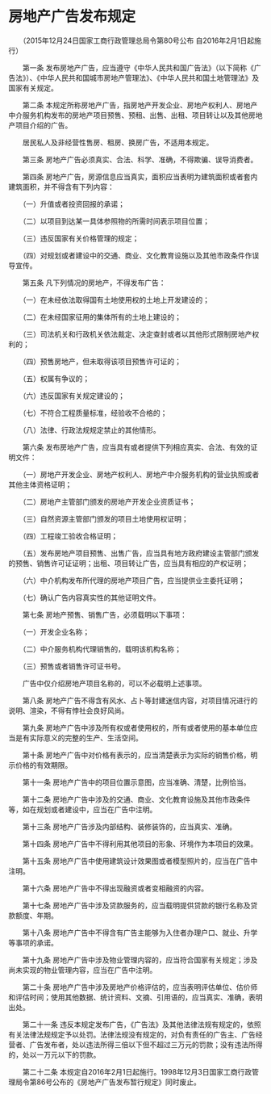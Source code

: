 # 房地产广告发布规定

　　（2015年12月24日国家工商行政管理总局令第80号公布 自2016年2月1日起施行）

 

　　第一条 发布房地产广告，应当遵守《中华人民共和国广告法》（以下简称《广告法》）、《中华人民共和国城市房地产管理法》、《中华人民共和国土地管理法》及国家有关规定。

　　第二条 本规定所称房地产广告，指房地产开发企业、房地产权利人、房地产中介服务机构发布的房地产项目预售、预租、出售、出租、项目转让以及其他房地产项目介绍的广告。

　　居民私人及非经营性售房、租房、换房广告，不适用本规定。

　　第三条 房地产广告必须真实、合法、科学、准确，不得欺骗、误导消费者。

　　第四条 房地产广告，房源信息应当真实，面积应当表明为建筑面积或者套内建筑面积，并不得含有下列内容：

　　（一）升值或者投资回报的承诺；

　　（二）以项目到达某一具体参照物的所需时间表示项目位置；

　　（三）违反国家有关价格管理的规定；

　　（四）对规划或者建设中的交通、商业、文化教育设施以及其他市政条件作误导宣传。

　　第五条 凡下列情况的房地产，不得发布广告：

　　（一）在未经依法取得国有土地使用权的土地上开发建设的；

　　（二）在未经国家征用的集体所有的土地上建设的；

　　（三）司法机关和行政机关依法裁定、决定查封或者以其他形式限制房地产权利的；

　　（四）预售房地产，但未取得该项目预售许可证的；

　　（五）权属有争议的；

　　（六）违反国家有关规定建设的；

　　（七）不符合工程质量标准，经验收不合格的；

　　（八）法律、行政法规规定禁止的其他情形。

　　第六条 发布房地产广告，应当具有或者提供下列相应真实、合法、有效的证明文件：

　　（一）房地产开发企业、房地产权利人、房地产中介服务机构的营业执照或者其他主体资格证明；

　　（二）房地产主管部门颁发的房地产开发企业资质证书；

　　（三）自然资源主管部门颁发的项目土地使用权证明；

　　（四）工程竣工验收合格证明；

　　（五）发布房地产项目预售、出售广告，应当具有地方政府建设主管部门颁发的预售、销售许可证证明；出租、项目转让广告，应当具有相应的产权证明；

　　（六）中介机构发布所代理的房地产项目广告，应当提供业主委托证明；

　　（七）确认广告内容真实性的其他证明文件。

　　第七条 房地产预售、销售广告，必须载明以下事项：

　　（一）开发企业名称；

　　（二）中介服务机构代理销售的，载明该机构名称；

　　（三）预售或者销售许可证书号。

　　广告中仅介绍房地产项目名称的，可以不必载明上述事项。

　　第八条 房地产广告不得含有风水、占卜等封建迷信内容，对项目情况进行的说明、渲染，不得有悖社会良好风尚。

　　第九条 房地产广告中涉及所有权或者使用权的，所有或者使用的基本单位应当是有实际意义的完整的生产、生活空间。

　　第十条 房地产广告中对价格有表示的，应当清楚表示为实际的销售价格，明示价格的有效期限。

　　第十一条 房地产广告中的项目位置示意图，应当准确、清楚，比例恰当。

　　第十二条 房地产广告中涉及的交通、商业、文化教育设施及其他市政条件等，如在规划或者建设中，应当在广告中注明。

　　第十三条 房地产广告涉及内部结构、装修装饰的，应当真实、准确。

　　第十四条 房地产广告中不得利用其他项目的形象、环境作为本项目的效果。

　　第十五条 房地产广告中使用建筑设计效果图或者模型照片的，应当在广告中注明。

　　第十六条 房地产广告中不得出现融资或者变相融资的内容。

　　第十七条 房地产广告中涉及贷款服务的，应当载明提供贷款的银行名称及贷款额度、年期。

　　第十八条 房地产广告中不得含有广告主能够为入住者办理户口、就业、升学等事项的承诺。

　　第十九条 房地产广告中涉及物业管理内容的，应当符合国家有关规定；涉及尚未实现的物业管理内容，应当在广告中注明。

　　第二十条 房地产广告中涉及房地产价格评估的，应当表明评估单位、估价师和评估时间；使用其他数据、统计资料、文摘、引用语的，应当真实、准确，表明出处。

　　第二十一条 违反本规定发布广告，《广告法》及其他法律法规有规定的，依照有关法律法规规定予以处罚。法律法规没有规定的，对负有责任的广告主、广告经营者、广告发布者，处以违法所得三倍以下但不超过三万元的罚款；没有违法所得的，处以一万元以下的罚款。

　　第二十二条 本规定自2016年2月1日起施行。1998年12月3日国家工商行政管理局令第86号公布的《房地产广告发布暂行规定》同时废止。